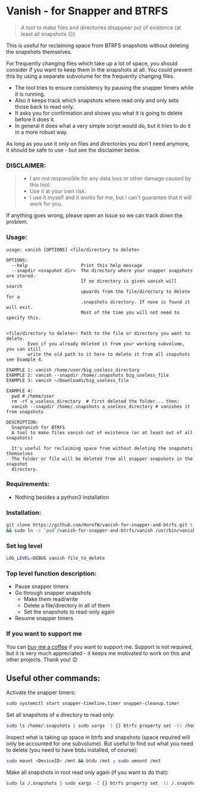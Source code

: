 Vanish - for Snapper and BTRFS
==============================

> A tool to make files and directories disappear out of existence (at least all snapshots 😉)

This is useful for reclaiming space from BTRFS snapshots without deleting the snapshots themselves.

For frequently changing files which take up a lot of space, you should consider if you want to keep them in
the snapshots at all. You could prevent this by using a separate subvolume for the frequently changing files.

- The tool tries to ensure consistency by pausing the snapper timers while it is running.
- Also it keeps track which snapshots where read only and only sets those back to read only.
- It asks you for confirmation and shows you what it is going to delete before it does it.
- In general it does what a very simple script would do, but it tries to do it in a more robust way.

As long as you use it only on files and directories you don't need anymore, it should be safe to use - but see the disclaimer below.

### DISCLAIMER:
> - I am not responsible for any data loss or other damage caused by this tool.<br>
> - Use it at your own risk.<br>
> - I use it myself and it works for me, but I can't guarantee that it will work for you.

If anything goes wrong, please open an issue so we can track down the problem.

### Usage:
```text
usage: vanish [OPTIONS] <file/directory to delete>

OPTIONS:
  --help                    Print this help message
  --snapdir <snapshot dir>  The directory where your snapper snapshots are stored.
                            If no directory is given vanish will search
                            upwards from the file/directory to delete for a
                            .snapshots directory. If none is found it will exit.
                            Most of the time you will not need to specify this.


<file/directory to delete>: Path to the file or directory you want to delete.
        Even if you already deleted it from your working subvolume, you can still
        write the old path to it here to delete it from all snapshots see Example 4.

EXAMPLE 1: vanish /home/user/big_useless_directory
EXAMPLE 2: vanish --snapdir /home/.snapshots big_useless_file
EXAMPLE 3: vanish ~/Downloads/big_useless_file

EXAMPLE 4:
  pwd # /home/user
  rm -rf a_useless_directory  # first deleted the folder... then:
  vanish --snapdir /home/.snapshots a_useless_directory # vanishes it from snapshots

DESCRIPTION:
  SnapVanish for BTRFS
  A tool to make files vanish out of existence (or at least out of all snapshots)

  It's useful for reclaiming space from without deleting the snapshots themselves
  The folder or file will be deleted from all snapper snapshots in the snapshot
  directory.
```

### Requirements:
- Nothing besides a python3 installation

### Installation:
```bash
git clone https://github.com/HoroTW/vanish-for-snapper-and-btrfs.git \
&& sudo ln -s `pwd`/vanish-for-snapper-and-btrfs/vanish /usr/bin/vanish
```

### Set log level
```bash
LOG_LEVEL=DEBUG vanish file_to_delete
```

### Top level function description:
- Pause snapper timers
- Go through snapper snapshots
  - Make them read/write
  - Delete a file/directory in all of them
  - Set the snapshots to read-only again
- Resume snapper timers

### If you want to support me
You can [buy me a coffee](https://bmc.link/HoroTW) if you want to support me.
Support is not required, but it is very much appreciated - it keeps me motivated to work on this and other projects. Thank you! 😊

Useful other commands:
----------------------

Activate the snapper timers:
``` bash
sudo systemctl start snapper-timeline.timer snapper-cleanup.timer
```

Set all snapshots of a directory to read only:
```bash
sudo ls /home/.snapshots | sudo xargs -I {} btrfs property set -ts /home/.snapshots/{}/snapshot ro true
```

Inspect what is taking up space in btrfs and snapshots (space required will only be accounted for one subvolume).
But useful to find out what you need to delete (you need to have btdu installed, of course):
```bash
sudo mount <DeviceID> /mnt && btdu /mnt ; sudo umount /mnt
```

Make all snapshots in root read only again (if you want to do that):
```bash
sudo ls /.snapshots | sudo xargs -I {} btrfs property set -ts /.snapshots/{}/snapshot ro true
```
